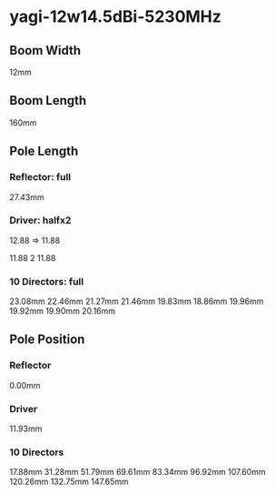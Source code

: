 # yagi-12w14.5dBi-5230MHz



## Boom Width

12mm



## Boom Length

160mm



## Pole Length

### Reflector: full

27.43mm

### Driver: halfx2

12.88 => 11.88

11.88 2 11.88

### 10 Directors: full

23.08mm
22.46mm
21.27mm
21.46mm
19.83mm
18.86mm
19.96mm
19.92mm
19.90mm
20.16mm



## Pole Position

### Reflector

0.00mm

### Driver

11.93mm

### 10 Directors

17.88mm
31.28mm
51.79mm
69.61mm
83.34mm
96.92mm
107.60mm
120.26mm
132.75mm
147.65mm